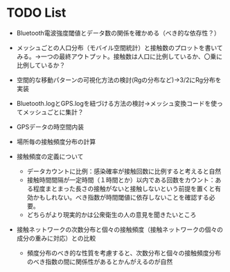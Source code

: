 # TODO List

- Bluetooth電波強度閾値とデータ数の関係を確かめる（べき的な依存性？）
- メッシュごとの人口分布（モバイル空間統計）と接触数のプロットを書いてみる。→一つの最終アウトプット。接触数は人口に比例しているか、〇乗に比例しているか？
 
- 空間的な移動パターンの可視化方法の検討(Rgの分布など)→3/2にRg分布を実装   

- Bluetooth.logとGPS.logを紐づける方法の検討→メッシュ変換コードを使ってメッシュごとに集計？ 

- GPSデータの時空間内装

- 場所毎の接触頻度分布の計算

- 接触頻度の定義について
  - データカウントに比例：感染確率が接触回数に比例すると考えると自然
  - 接触時間間隔が一定時間（１時間とか）以内である回数をカウント：ある程度まとまった長さの接触がないと接触しないという前提を置くと有効かもしれない。べき指数が時間閾値に依存しないことを確認する必要。
  - どちらがより現実的かは公衆衛生の人の意見を聞きたいところ

- 接触ネットワークの次数分布と個々の接触頻度（接触ネットワークの個々の成分の重みに対応）との比較
  - 頻度分布のべき的な性質を考慮すると、次数分布と個々の接触頻度分布のべき指数の間に関係性があるとかんがえるのが自然 
